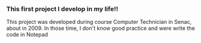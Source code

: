 ### This first project I develop in my life!!

This project was developed during course Computer Technician in Senac, about in 2009. In those time, I don't know good practice and were write the code in Notepad
